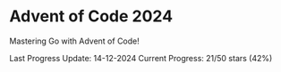 # Advent of Code 2024

Mastering Go with Advent of Code!

Last Progress Update: 14-12-2024
Current Progress: 21/50 stars (42%)
